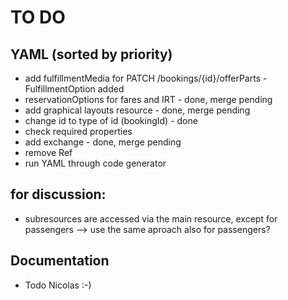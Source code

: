 # TO DO

## YAML (sorted by priority)
- add fulfillmentMedia for PATCH /bookings/{id}/offerParts  - FulfillmentOption added
- reservationOptions for fares and IRT                      - done, merge pending
- add graphical layouts resource                            - done, merge pending
- change id to type of id (bookingId)                       - done
- check required properties              
- add exchange                                              - done, merge pending
- remove Ref
- run YAML through code generator

## for discussion:
  - subresources are accessed via the main resource, except for passengers --> use the same aproach also for passengers?


## Documentation
- Todo Nicolas :-)
